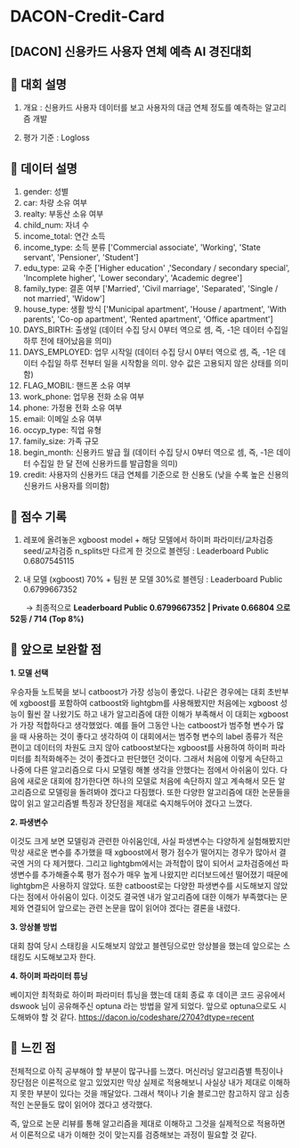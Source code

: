# DACON-Credit-Card
## [DACON] 신용카드 사용자 연체 예측 AI 경진대회


## 📌 **대회 설명**

1. 개요 : 신용카드 사용자 데이터를 보고 사용자의 대금 연체 정도를 예측하는 알고리즘 개발

2. 평가 기준 : Logloss



## 📌 **데이터 설명**

1. gender: 성별
2. car: 차량 소유 여부
3. realty: 부동산 소유 여부
4. child_num: 자녀 수
5. income_total: 연간 소득
6. income_type: 소득 분류 ['Commercial associate', 'Working', 'State servant', 'Pensioner', 'Student']
7. edu_type: 교육 수준 ['Higher education' ,'Secondary / secondary special', 'Incomplete higher', 'Lower secondary', 'Academic degree']
8. family_type: 결혼 여부 ['Married', 'Civil marriage', 'Separated', 'Single / not married', 'Widow']
9. house_type: 생활 방식 ['Municipal apartment', 'House / apartment', 'With parents', 'Co-op apartment', 'Rented apartment', 'Office apartment']
10. DAYS_BIRTH: 출생일 (데이터 수집 당시 0부터 역으로 셈, 즉, -1은 데이터 수집일 하루 전에 태어났음을 의미)
11. DAYS_EMPLOYED: 업무 시작일 (데이터 수집 당시 0부터 역으로 셈, 즉, -1은 데이터 수집일 하루 전부터 일을 시작함을 의미. 양수 값은 고용되지 않은 상태를 의미함)
12. FLAG_MOBIL: 핸드폰 소유 여부
13. work_phone: 업무용 전화 소유 여부
14. phone: 가정용 전화 소유 여부
15. email: 이메일 소유 여부
16. occyp_type: 직업 유형
17. family_size: 가족 규모
18. begin_month: 신용카드 발급 월 (데이터 수집 당시 0부터 역으로 셈, 즉, -1은 데이터 수집일 한 달 전에 신용카드를 발급함을 의미)
19. credit: 사용자의 신용카드 대금 연체를 기준으로 한 신용도 (낮을 수록 높은 신용의 신용카드 사용자를 의미함)



## 📌 점수 기록

1. 레포에 올려놓은 xgboost model + 해당 모델에서 하이퍼 파라미터/교차검증 seed/교차검증 n_splits만 다르게 한 것으로 블렌딩 : Leaderboard Public 0.6807545115 

2. 내 모델 (xgboost) 70% + 팀원 분 모델 30%로 블렌딩 : Leaderboard Public 0.6799667352

　　→ 최종적으로 **Leaderboard Public 0.6799667352 | Private 0.66804 으로 52등 / 714 (Top 8%)**



## 📌 앞으로 보완할 점


**1. 모델 선택**

우승자들 노트북을 보니 catboost가 가장 성능이 좋았다. 나같은 경우에는 대회 초반부에 xgboost를 포함하여 catboost와 lightgbm를 사용해봤지만 처음에는 xgboost 성능이 훨씬 잘 나왔기도 하고 내가 알고리즘에 대한 이해가 부족해서 이 대회는 xgboost가 가장 적합하다고 생각했었다. 예를 들어 그동안 나는 catboost가 범주형 변수가 많을 때 사용하는 것이 좋다고 생각하여 이 대회에서는 범주형 변수의 label 종류가 적은 편이고 데이터의 차원도 크지 않아 catboost보다는 xgboost를 사용하여 하이퍼 파라미터를 최적화해주는 것이 좋겠다고 판단했던 것이다. 
그래서 처음에 이렇게 속단하고 나중에 다른 알고리즘으로 다시 모델링 해볼 생각을 안했다는 점에서 아쉬움이 있다. 다음에 새로운 대회에 참가한다면 하나의 모델로 처음에 속단하지 않고 계속해서 모든 알고리즘으로 모델링을 돌려봐야 겠다고 다짐했다. 또한 다양한 알고리즘에 대한 논문들을 많이 읽고 알고리즘별 특징과 장단점을 제대로 숙지해두어야 겠다고 느꼈다. 


**2. 파생변수**

이것도 크게 보면 모델링과 관련한 아쉬움인데, 사실 파생변수는 다양하게 실험해봤지만 막상 새로운 변수를 추가했을 때 xgboost에서 평가 점수가 떨어지는 경우가 많아서 결국엔 거의 다 제거했다. 그리고 lightgbm에서는 과적합이 많이 되어서 교차검증에선 파생변수를 추가해줄수록 평가 점수가 매우 높게 나왔지만 리더보드에선 떨어졌기 때문에 lightgbm은 사용하지 않았다. 또한 catboost로는 다양한 파생변수를 시도해보지 않았다는 점에서 아쉬움이 있다. 이것도 결국엔 내가 알고리즘에 대한 이해가 부족했다는 문제와 연결되어 앞으로는 관련 논문을 많이 읽어야 겠다는 결론을 내렸다. 


**3. 앙상블 방법**

대회 참여 당시 스태킹을 시도해보지 않았고 블렌딩으로만 앙상블을 했는데 앞으로는 스태킹도 시도해보고자 한다. 


**4. 하이퍼 파라미터 튜닝**

베이지안 최적화로 하이퍼 파라미터 튜닝을 했는데 대회 종료 후 데이콘 코드 공유에서 dswook 님이 공유해주신 optuna 라는 방법을 알게 되었다. 앞으로 optuna으로도 시도해봐야 할 것 같다. 
https://dacon.io/codeshare/2704?dtype=recent



## 📌 느낀 점

전체적으로 아직 공부해야 할 부분이 많구나를 느꼈다. 머신러닝 알고리즘별 특징이나 장단점은 이론적으로 알고 있었지만 막상 실제로 적용해보니 사실상 내가 제대로 이해하지 못한 부분이 있다는 것을 깨달았다. 그래서 책이나 기술 블로그만 참고하지 않고 심층적인 논문들도 많이 읽어야 겠다고 생각했다.

즉, 앞으로 논문 리뷰를 통해 알고리즘을 제대로 이해하고 그것을 실제적으로 적용하면서 이론적으로 내가 이해한 것이 맞는지를 검증해보는 과정이 필요할 것 같다. 
